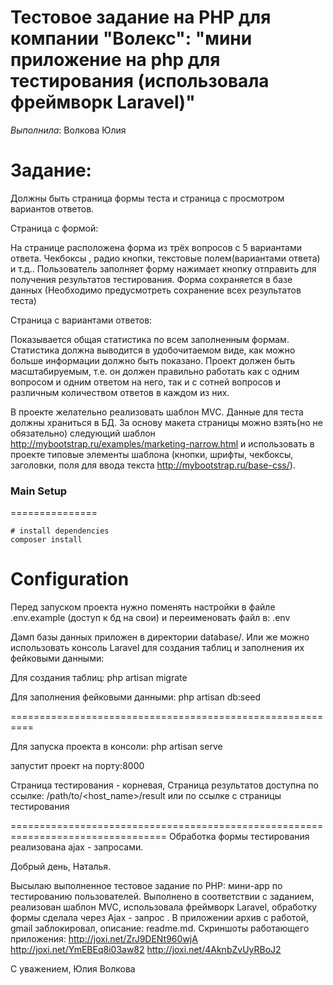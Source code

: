 Тестовое задание на PHP для компании "Волекс": "мини приложение на php для тестирования (использовала фреймворк Laravel)"
================================================================================

*Выполнила*:  Волкова Юлия

Задание:
========
 Должны быть страница формы теста  и страница с просмотром вариантов ответов.
 
 Страница с формой:
 
 На странице расположена форма из трёх вопросов с 5 вариантами ответа.
 Чекбоксы , радио кнопки, текстовые полем(вариантами ответа) и т.д.. 
 Пользователь заполняет форму нажимает кнопку отправить для получения 
 результатов тестирования.
 Форма сохраняется в базе данных (Необходимо предусмотреть сохранение всех результатов теста)
 
 Страница с вариантами ответов:
 
 Показывается общая статистика по всем заполненным формам.
 Статистика должна выводится в удобочитаемом виде, как можно больше информации
  должно быть показано. 
 Проект должен быть масштабируемым, т.е. он должен правильно работать как с
  одним вопросом и одним ответом на него, так и с сотней вопросов и различным
   количеством ответов в каждом из них. 
 
 В проекте  желательно реализовать шаблон MVC. Данные для теста должны
  храниться в БД. За основу макета страницы можно взять(но не обязательно)
   следующий шаблон http://mybootstrap.ru/examples/marketing-narrow.html и
    использовать в проекте типовые элементы шаблона (кнопки, шрифты, чекбоксы, заголовки,
    поля для ввода текста http://mybootstrap.ru/base-css/). 

### Main Setup
===============

``` console
# install dependencies
composer install
```

Configuration
=============

Перед запуском проекта нужно поменять настройки в файле .env.example (доступ к бд на свои) и переименовать файл
в: .env

Дамп базы данных приложен в директории database/.
Или же можно использовать консоль Laravel для создания таблиц и заполнения
их фейковыми данными:

Для создания таблиц: php artisan migrate

Для заполнения фейковыми данными: php artisan db:seed

==========================================================

Для запуска проекта в консоли: php artisan serve

запустит проект на порту:8000

Страница тестирования - корневая,
Страница результатов доступна по ссылке: /path/to/<host_name>/result
или по ссылке с страницы тестирования

=================================================================================
Обработка формы тестирования реализована ajax - запросами.

Добрый день, Наталья.

Высылаю выполненное тестовое задание по PHP: мини-app по тестированию пользователей. 
Выполнено в соответствии с заданием, реализован шаблон MVC, использовала фреймворк Laravel, обработку формы сделала через Ajax - запрос .
В приложении архив с работой, gmail  заблокировал, описание: readme.md.
Скриншоты работающего приложения:
http://joxi.net/ZrJ9DENt960wjA
http://joxi.net/YmEBEq8i03aw82
http://joxi.net/4AknbZvUyRBoJ2

С уважением, Юлия Волкова
